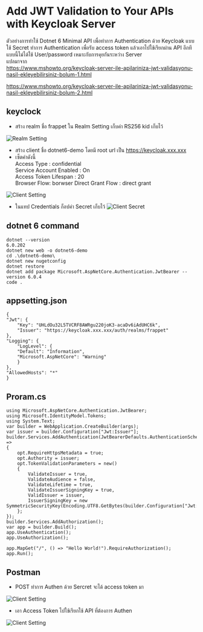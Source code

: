 
# Add JWT Validation to Your APIs with Keycloak Server

ตัวอย่างการทำใช้ Dotnet 6 Minimal API เพื่อทำการ Authentication ด้วย Keycloak แบบใช้ Secret ทำการ Authentication เพื่อรับ access token แล้วเอาไปใช้เรียกผ่าน API อีกที แบบนี้ไม่ได้ใช้ User/password เหมาะกับการคุยกันระหว่าง Server   
แปลมาจาก  
<https://www.mshowto.org/keycloak-server-ile-apilariniza-jwt-validasyonu-nasil-ekleyebilirsiniz-bolum-1.html>  

<https://www.mshowto.org/keycloak-server-ile-apilariniza-jwt-validasyonu-nasil-ekleyebilirsiniz-bolum-2.html>


## keyclock 

- สร้าง realm ชื่อ frappet ใน Realm Setting เก็บค่า RS256 kid เก็บไว้ 

 ![Realm Setting](./realm-setting.png)

- สร้าง client ชื่อ dotnet6-demo โดยมี root url เป็น https://keycloak.xxx.xxx 
- เซ็ตค่าดังนี้  
Access Type : confidential  
Service Account Enabled : On  
Access Token Lifespan : 20  
Browser Flow: borwser
Direct Grant Flow : direct grant 

![Client Setting](./client-setting.png)

- ในแทป Credentials  ก็อปค่า Secret เก็บไว้
![Client Secret](./client-secret.png)


## dotnet 6 command
    dotnet --version
    6.0.202
    dotnet new web -o dotnet6-demo
    cd .\dotnet6-demo\
    dotnet new nugetconfig
    dotnet restore
    dotnet add package Microsoft.AspNetCore.Authentication.JwtBearer --version 6.0.4
    code .


## appsetting.json

    {
    "Jwt": {    
        "Key": "UHLdOu32L5TVCRF8AWRgu220joK3-acaDv6iAdUHC6k",    
        "Issuer": "https://keycloak.xxx.xxx/auth/realms/frappet"    
    },      
    "Logging": {
        "LogLevel": {
        "Default": "Information",
        "Microsoft.AspNetCore": "Warning"
        }
    },
    "AllowedHosts": "*"
    }


## Proram.cs

    using Microsoft.AspNetCore.Authentication.JwtBearer;
    using Microsoft.IdentityModel.Tokens;
    using System.Text;
    var builder = WebApplication.CreateBuilder(args);
    var issuer = builder.Configuration["Jwt:Issuer"];
    builder.Services.AddAuthentication(JwtBearerDefaults.AuthenticationScheme).AddJwtBearer(opt =>
    {
        opt.RequireHttpsMetadata = true;
        opt.Authority = issuer;
        opt.TokenValidationParameters = new()
        {
            ValidateIssuer = true,
            ValidateAudience = false,
            ValidateLifetime = true,
            ValidateIssuerSigningKey = true,
            ValidIssuer = issuer,
            IssuerSigningKey = new SymmetricSecurityKey(Encoding.UTF8.GetBytes(builder.Configuration["Jwt:Key"]))
        };
    });
    builder.Services.AddAuthorization();
    var app = builder.Build();
    app.UseAuthentication();
    app.UseAuthorization();

    app.MapGet("/", () => "Hello World!").RequireAuthorization();
    app.Run();

## Postman

- POST ทำการ Authen ด้วย Sercret จะได้ access token มา

![Client Setting](./access-token.png)

- เอา Access Token ไปใช้เรียกใช้ API ที่ต้องการ Authen

![Client Setting](./api-authen.png)

